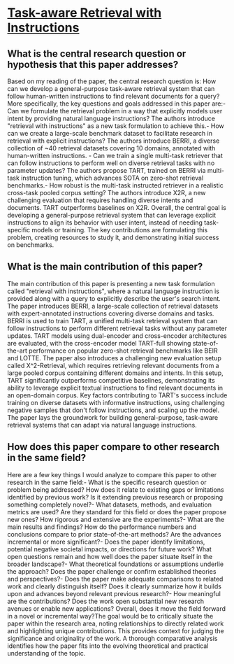 # [Task-aware Retrieval with Instructions](https://arxiv.org/abs/2211.09260)

## What is the central research question or hypothesis that this paper addresses?

Based on my reading of the paper, the central research question is: How can we develop a general-purpose task-aware retrieval system that can follow human-written instructions to find relevant documents for a query?More specifically, the key questions and goals addressed in this paper are:- Can we formulate the retrieval problem in a way that explicitly models user intent by providing natural language instructions? The authors introduce "retrieval with instructions" as a new task formulation to achieve this.- How can we create a large-scale benchmark dataset to facilitate research in retrieval with explicit instructions? The authors introduce BERRI, a diverse collection of ~40 retrieval datasets covering 10 domains, annotated with human-written instructions. - Can we train a single multi-task retriever that can follow instructions to perform well on diverse retrieval tasks with no parameter updates? The authors propose TART, trained on BERRI via multi-task instruction tuning, which advances SOTA on zero-shot retrieval benchmarks.- How robust is the multi-task instructed retriever in a realistic cross-task pooled corpus setting? The authors introduce X2R, a new challenging evaluation that requires handling diverse intents and documents. TART outperforms baselines on X2R. Overall, the central goal is developing a general-purpose retrieval system that can leverage explicit instructions to align its behavior with user intent, instead of needing task-specific models or training. The key contributions are formulating this problem, creating resources to study it, and demonstrating initial success on benchmarks.


## What is the main contribution of this paper?

The main contribution of this paper is presenting a new task formulation called "retrieval with instructions", where a natural language instruction is provided along with a query to explicitly describe the user's search intent. The paper introduces BERRI, a large-scale collection of retrieval datasets with expert-annotated instructions covering diverse domains and tasks. BERRI is used to train TART, a unified multi-task retrieval system that can follow instructions to perform different retrieval tasks without any parameter updates. TART models using dual-encoder and cross-encoder architectures are evaluated, with the cross-encoder model TART-full showing state-of-the-art performance on popular zero-shot retrieval benchmarks like BEIR and LOTTE. The paper also introduces a challenging new evaluation setup called X^2-Retrieval, which requires retrieving relevant documents from a large pooled corpus containing different domains and intents. In this setup, TART significantly outperforms competitive baselines, demonstrating its ability to leverage explicit textual instructions to find relevant documents in an open-domain corpus. Key factors contributing to TART's success include training on diverse datasets with informative instructions, using challenging negative samples that don't follow instructions, and scaling up the model. The paper lays the groundwork for building general-purpose, task-aware retrieval systems that can adapt via natural language instructions.


## How does this paper compare to other research in the same field?

Here are a few key things I would analyze to compare this paper to other research in the same field:- What is the specific research question or problem being addressed? How does it relate to existing gaps or limitations identified by previous work? Is it extending previous research or proposing something completely novel?- What datasets, methods, and evaluation metrics are used? Are they standard for this field or does the paper propose new ones? How rigorous and extensive are the experiments?- What are the main results and findings? How do the performance numbers and conclusions compare to prior state-of-the-art methods? Are the advances incremental or more significant?- Does the paper identify limitations, potential negative societal impacts, or directions for future work? What open questions remain and how well does the paper situate itself in the broader landscape?- What theoretical foundations or assumptions underlie the approach? Does the paper challenge or confirm established theories and perspectives?- Does the paper make adequate comparisons to related work and clearly distinguish itself? Does it clearly summarize how it builds upon and advances beyond relevant previous research?- How meaningful are the contributions? Does the work open substantial new research avenues or enable new applications? Overall, does it move the field forward in a novel or incremental way?The goal would be to critically situate the paper within the research area, noting relationships to directly related work and highlighting unique contributions. This provides context for judging the significance and originality of the work. A thorough comparative analysis identifies how the paper fits into the evolving theoretical and practical understanding of the topic.

